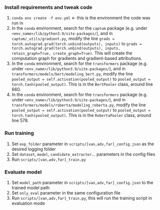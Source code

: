 ### Install requirements and tweak code
1. `conda env create -f env.yml` <- this is the environment the code was run in
2. In the `conda` environment, search for the `captum` package (e.g. under `<env_name>/lib/python3.9/site-packages/`), and in `captum/_utils/gradient.py`, modify the line `grads = torch.autograd.grad(torch.unbind(outputs), inputs)` to `grads = torch.autograd.grad(torch.unbind(outputs), inputs, retain_graph=True, create_graph=True)`. This will create the computation graph for gradients and gradient-based attributions.
3. In the `conda` environment, search for the `transformers` package (e.g. under `<env_name>/lib/python3.9/site-packages/`), and in `transformers/models/bert/modeling_bert.py`, modify the line `pooled_output = self.activation(pooled_output)` to `pooled_output = torch.tanh(pooled_output)`. This is in the `BertPooler` class, around line 660.
4. In the `conda` environment, search for the `transformers` package (e.g. under `<env_name>/lib/python3.9/site-packages/`), and in `transformers/models/roberta/modeling_roberta.py`, modify the line `pooled_output = self.activation(pooled_output)` to `pooled_output = torch.tanh(pooled_output)`. This is in the `RobertaPooler` class, around line 578.

### Run training
1. Set `exp_folder` parameter in `scripts/[van,adv,far]_config.json` as the desired logging folder
2. Set `dataset`, `model`, `candidate_extractor`... parameters in  the config files
3. Run `scripts/[van,adv,far]_train.py`

### Evaluate model
1. Set `model_path` parameter in `scripts/[van,adv,far]_config.json` to the trained model path
2. Set `only_eval` parameter in the same configuration file
3. Run `scripts/[van,adv,far]_train.py`, this will run the training script in evaluation mode

